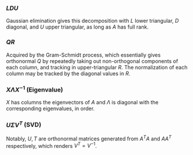 ### $LDU$

Gaussian elimination gives this decomposition with $L$ lower triangular, $D$ diagonal, and $U$ upper triangular, as long as $A$ has full rank.

### $QR$

Acquired by the Gram-Schmidt process, which essentially gives orthonormal $Q$ by repeatedly taking out non-orthogonal components of each column, and tracking in upper-triangular $R$. The normalization of each column may be tracked by the diagonal values in $R$.

### $X\Lambda X^{-1}$ (Eigenvalue)

$X$ has columns the eigenvectors of $A$ and $\Lambda$ is diagonal with the corresponding eigenvalues, in order. 

### $U\Sigma V^T$ (SVD)

Notably, $U,T$ are orthonormal matrices generated from $A^TA$ and $AA^T$ respectively, which renders $V^T=V^{-1}$.
